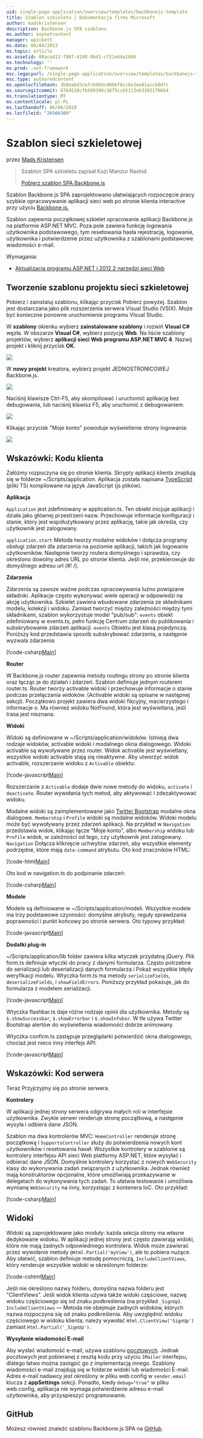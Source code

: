 ```yaml
---
uid: single-page-application/overview/templates/backbonejs-template
title: Szablon szkieletu | Dokumentacja firmy Microsoft
author: madskristensen
description: Backbone.js SPA szablonu
ms.author: aspnetcontent
manager: wpickett
ms.date: 04/04/2013
ms.topic: article
ms.assetid: 00aca413-f067-4108-9bd1-cf21e64a2646
ms.technology: ''
ms.prod: .net-framework
msc.legacyurl: /single-page-application/overview/templates/backbonejs-template
msc.type: authoredcontent
ms.openlocfilehash: 3b8eabd3cefcb96dc40bbf6cc6e3ee81accb0d7c
ms.sourcegitcommit: 6784510cfb589308c3875ccb5113eb31031766b4
ms.translationtype: MT
ms.contentlocale: pl-PL
ms.lasthandoff: 06/08/2018
ms.locfileid: "26566309"
---
```

<a name="backbone-template"></a>Szablon sieci szkieletowej
====================
przez [Mads Kristensen](https://github.com/madskristensen)

> Szablon SPA szkieletu zapisał Kazi Manzur Rashid
> 
> [Pobierz szablon SPA Backbone.js](https://go.microsoft.com/fwlink/?LinkId=293631)


Szablon Backbone.js SPA zaprojektowano ułatwiających rozpoczęcie pracy szybkie opracowywanie aplikacji sieci web po stronie klienta interactive przy użyciu [Backbone.js.](http://backbonejs.org/)

Szablon zapewnia początkowej szkielet opracowanie aplikacji Backbone.js na platformie ASP.NET MVC. Poza pole zawiera funkcję logowania użytkownika podstawowego, tym resetowania hasła rejestrację, logowanie, użytkownika i potwierdzenie przez użytkownika z szablonami podstawowe wiadomości e-mail.

Wymagania:

- [Aktualizacja programu ASP.NET i 2012.2 narzędzi sieci Web](https://go.microsoft.com/fwlink/?LinkId=282650)

## <a name="create-a-backbone-template-project"></a>Tworzenie szablonu projektu sieci szkieletowej

Pobierz i zainstaluj szablonu, klikając przycisk Pobierz powyżej. Szablon jest dostarczana jako plik rozszerzenia serwera Visual Studio (VSIX). Może być konieczne ponowne uruchomienie programu Visual Studio.

W **szablony** okienku wybierz **zainstalowane szablony** i rozwiń **Visual C#** węzła. W obszarze **Visual C#**, wybierz pozycję **Web**. Na liście szablony projektów, wybierz **aplikacji sieci Web programu ASP.NET MVC 4**. Nazwij projekt i kliknij przycisk **OK**.

![](backbonejs-template/_static/image1.png)

W **nowy projekt** kreatora, wybierz projekt JEDNOSTRONICOWEJ Backbone.js.

![](backbonejs-template/_static/image2.png)

Naciśnij klawisze Ctrl-F5, aby skompilować i uruchomić aplikację bez debugowania, lub naciśnij klawisz F5, aby uruchomić z debugowaniem.

![](backbonejs-template/_static/image3.png)

Klikając przycisk "Moje konto" powoduje wyświetlenie strony logowania:

![](backbonejs-template/_static/image4.png)

## <a name="walkthrough-client-code"></a>Wskazówki: Kodu klienta

Załóżmy rozpoczyna się po stronie klienta. Skrypty aplikacji klienta znajdują się w folderze ~/Scripts/application. Aplikacja została napisana [TypeScript](http://www.typescriptlang.org/) (pliki TS) kompilowane na język JavaScript (js plików).

**Aplikacja**

`Application` jest zdefiniowany w application.ts. Ten obiekt inicjuje aplikacji i działa jako głównej przestrzeni nazw. Przechowuje informacje konfiguracji i stanie, który jest współużytkowany przez aplikację, takie jak określa, czy użytkownik jest zalogowany.

`application.start` Metoda tworzy modalne widoków i dołącza programy obsługi zdarzeń dla zdarzenia na poziomie aplikacji, takich jak logowanie użytkowników. Następnie tworzy routera domyślnego i sprawdza, czy określono dowolny adres URL po stronie klienta. Jeśli nie, przekierowuje do domyślnego adresu url (#! /).

**Zdarzenia**

Zdarzenia są zawsze ważne podczas opracowywania luźno powiązane składniki. Aplikacje często wykonywać wiele operacji w odpowiedzi na akcję użytkownika. Szkielet zawiera wbudowane zdarzenia ze składnikami modelu, kolekcji i widoku. Zamiast tworzyć między zależności między tymi składnikami, szablon wykorzystuje model "pub/sub": `events` obiekt zdefiniowany w events.ts, pełni funkcję Centrum zdarzeń do publikowania i subskrybowanie zdarzeń aplikacji. `events` Obiektu jest klasą pojedynczą. Poniższy kod przedstawia sposób subskrybować zdarzenia, a następnie wyzwala zdarzenia:

[!code-csharp[Main](backbonejs-template/samples/sample1.cs)]

**Router**

W Backbone.js router zapewnia metody routingu strony po stronie klienta oraz łącząc je do działań i zdarzeń. Szablon definiuje jednym routerem router.ts. Router tworzy activable widoki i przechowuje informacje o stanie podczas przełączania widoków. (Activable widoki są opisane w następnej sekcji). Początkowo projekt zawiera dwa widoki fikcyjny, macierzystego i informacje o. Ma również widoku NotFound, która jest wyświetlana, jeśli trasa jest nieznana.

**Widoki**

Widoki są definiowane w ~/Scripts/application/widoków. Istnieją dwa rodzaje widoków, activable widoki i modalnego okna dialogowego. Widoki activable są wywoływane przez router. Widok activable jest wyświetlany, wszystkie widoki activable stają się nieaktywne. Aby utworzyć widok activable, rozszerzanie widoku z `Activable` obiektu:

[!code-javascript[Main](backbonejs-template/samples/sample2.js)]

Rozszerzanie z `Activable` dodaje dwie nowe metody do widoku, `activate` i `deactivate`. Router wywołania tych metod, aby aktywować i zdezaktywować widoku.

Modalne widoki są zaimplementowane jako [Twitter Bootstrap](http://twitter.github.com/bootstrap/) modalne okna dialogowe. `Membership` i `Profile` widoki są modalne widoków. Widoki modelu może być wywoływany przez zdarzeń aplikacji. Na przykład w `Navigation` przedstawia widok, klikając łącze "Moje konto", albo `Membership` widoku lub `Profile` widok, w zależności od tego, czy użytkownik jest zalogowany. `Navigation` Dołącza kliknięcie uchwytów zdarzeń, aby wszystkie elementy podrzędne, które mają `data-command` atrybutu. Oto kod znaczników HTML:

[!code-html[Main](backbonejs-template/samples/sample3.html)]

Oto kod w navigation.ts do podpinanie zdarzeń:

[!code-csharp[Main](backbonejs-template/samples/sample4.cs)]

**Modele**

Modele są definiowane w ~/Scripts/application/modeli. Wszystkie modele ma trzy podstawowe czynności: domyślne atrybuty, reguły sprawdzania poprawności i punkt końcowy po stronie serwera. Oto typowy przykład:

[!code-javascript[Main](backbonejs-template/samples/sample5.js)]

**Dodatki plug-in**

~/Scripts/application/lib folder zawiera kilka wtyczek przydatną jQuery. Plik form.ts definiuje wtyczki do pracy z danymi formularza. Często potrzebne do serializacji lub deserializacji danych formularza i Pokaż wszystkie błędy weryfikacji modelu. Wtyczka form.ts ma metody `serializeFields`, `deserializeFields`, i `showFieldErrors`. Poniższy przykład pokazuje, jak do formularza z modelem serializacji.

[!code-javascript[Main](backbonejs-template/samples/sample6.js)]

Wtyczka flashbar.ts daje różne rodzaje opinii dla użytkownika. Metody są `$.showSuccessbar`, `$.showErrorbar` i `$.showInfobar`. W tle używa Twitter Bootstrap alertów do wyświetlenia wiadomości dobrze animowany.

Wtyczka confirm.ts zastępuje przeglądarki potwierdzić okna dialogowego, chociaż jest nieco inny interfejs API:

[!code-javascript[Main](backbonejs-template/samples/sample7.js)]

## <a name="walkthrough-server-code"></a>Wskazówki: Kod serwera

Teraz Przyjrzyjmy się po stronie serwera.

**Kontrolery**

W aplikacji jednej strony serwera odgrywa małych roli w interfejsie użytkownika. Zwykle serwer renderuje stronę początkową, a następnie wysyła i odbiera dane JSON.

Szablon ma dwa kontrolerów MVC: `HomeController` renderuje stronę początkową i `SupportsController` służy do potwierdzenia nowych kont użytkowników i resetowania haseł. Wszystkie kontrolery w szablonie są kontrolery interfejsu API sieci Web platformy ASP.NET, które wysyłać i odbierać dane JSON. Domyślnie kontrolery korzystać z nowych `WebSecurity` klasy do wykonywania zadań związanych z użytkownika. Jednak również mają konstruktorów opcjonalne, które umożliwiają przekazywanie w delegatach do wykonywania tych zadań. To ułatwia testowanie i umożliwia wymianę `WebSecurity` na inny, korzystając z kontenera IoC. Oto przykład:

[!code-csharp[Main](backbonejs-template/samples/sample8.cs)]

## <a name="views"></a>Widoki

Widoki są zaprojektowane jako moduły: każda sekcja strony ma własne dedykowane widoku. W aplikacji jednej strony jest często zawierają widoki, które nie mają żadnych odpowiedniego kontrolera. Widok może zawierać przez wywołanie metody `@Html.Partial('myView')`, ale to pobiera nużące. Aby ułatwić, szablon definiuje metodę pomocniczą, `IncludeClientViews`, który renderuje wszystkie widoki w określonym folderze:

[!code-cshtml[Main](backbonejs-template/samples/sample9.cshtml)]

Jeśli nie określono nazwy folderu, domyślna nazwa folderu jest "ClientViews". Jeśli widok klienta używa także widoki częściowe, nazwę widoku częściowego się od znaku podkreślenia (na przykład `_SignUp`). `IncludeClientViews` — Metoda nie obejmuje żadnych widoków, których nazwa rozpoczyna się od znaku podkreślenia. Aby uwzględnić widoku częściowego w widoku klienta, należy wywołać `Html.ClientView('SignUp')` zamiast `Html.Partial('_SignUp')`.

**Wysyłanie wiadomości E-mail**

Aby wysłać wiadomość e-mail, używa szablonu [pocztowych](http://aboutcode.net/postal). Jednak pocztowych jest pobieranej z resztą kodu przy użyciu `IMailer` interfejsu, dlatego łatwo można zastąpić go z implementacją innego. Szablony wiadomości e-mail znajdują się w folderze widoki lub wiadomości E-mail. Adres e-mail nadawcy jest określony w pliku web.config w `sender.email` klucza z **appSettings** sekcji. Ponadto, kiedy `debug="true"` w pliku web.config, aplikacja nie wymaga potwierdzenie adresu e-mail użytkownika, aby przyspieszyć programowanie.

## <a name="github"></a>GitHub

Możesz również znaleźć szablonu Backbone.js SPA na [GitHub](https://github.com/kazimanzurrashid/AspNetMvcBackboneJsSpa).
